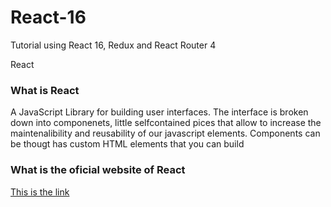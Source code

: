 # React-16
Tutorial using React 16, Redux and React Router 4


React

<h3>What is React</h3>
<p>
A JavaScript Library for building user interfaces. The interface is broken down into componenets, little selfcontained pices that allow to increase the maintenalibility and reusability of our javascript elements. Components can be thougt has custom HTML elements that you can build
</p>

<h3>What is the oficial website of React</h3>
<p>
<a href="https://reactjs.org/">This is the link</a>
</p>

